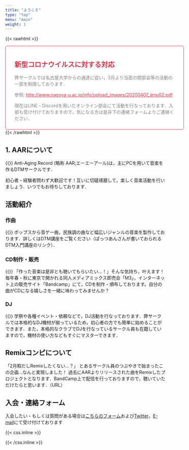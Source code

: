 ```yaml
---
title: "ようこそ"
type: "top"
menu: "main"
weight: 1
---
```

{{< rawhtml >}}
<div class="alert-hero">

<h2> 新型コロナウイルスに対する対応</h2>
<p>弊サークルでは名古屋大学からの通達に従い，3月より当面の間部会等の活動の一部を制限しております．</p>
<p>参照: <a href="http://www.nagoya-u.ac.jp/info/upload_images/20200407_jimu02.pdf">http://www.nagoya-u.ac.jp/info/upload_images/20200407_jimu02.pdf</a></p>

<p>現在はLINE・Discordを用いたオンライン部会にて活動を行なっております．入部も受け付けておりますので，気になる方は是非下の連絡フォームよりご連絡ください．</p>
</div>
{{< /rawhtml >}}

## 1. AARについて
{{<imgproc src="AAR_Logo.png" title="AARのロゴ" caption=""/>}}
Anti-Aging Record (略称 AAR;エーエーアール)は，主にPCを用いて音楽を作るDTMサークルです．

初心者・経験者問わず大歓迎です！互いに切磋琢磨して，楽しく音楽活動を行いましょう．いつでもお待ちしております．

## 活動紹介
### 作曲
<!-- {{< figure class="h-300px fig-block" src="dtm.png" title="" caption="">}} -->
{{<imgproc src="dtm.png" title="" caption=""/>}}
  ポップスから音ゲー曲，民族調の曲など幅広いジャンルの音楽を製作しております．詳しくはDTM講座をご覧ください（ぱっつあんさんが書いておられるDTM入門講座のリンク）．

### CD制作・販売
<!-- {{< figure class="h-300px fig-block"  src="CD.jpeg" title="M3でのCD販売" caption="">}} -->
{{<imgproc src="CD.jpeg" title="M3でのCD販売" caption=""/>}}
「作った音楽は是非とも聴いてもらいたい…！」そんな気持ち，叶えます！
毎年春・秋に東京で開かれる同人メディアミックス即売会「M3」，インターネット上の販売サイト「Bandcamp」にて，CDを制作・頒布しております。自分の曲がCDになる嬉しさを一緒に味わってみませんか？

### DJ
<!-- {{< figure src="dj.png" title="" caption="" width="100%" >}} -->
{{<imgproc src="dj.png" title="" caption="画像はイメージです"/>}}
学祭や各種イベント・依頼などで，DJ活動を行なっております．弊サークルでは本格的なDJ機材が揃っているため，初心者の方でも簡単に始めることができます．また，本格的なクラブでDJを行なっているサークル員も在籍していますので，機材の使い方などもすぐにマスターできます．

## Remixコンピについて
「2月暇だしRemixしたくない…？」
とあるサークル員のつぶやきで始まったこの企画…なんと実現しました！
過去にAARよりリリースされた曲をRemixしたプロジェクトとなります．BandCamp上で配信を行っておりますので，聴いていただけたらと思います．（URL）

## 入会・連絡フォーム
入会したい・もしくは質問がある場合は[こちらのフォーム]()および[Twitter]()，[E-mail](mailto:antiagingrecord@gmail.com)にて受け付けております

{{< css.inline >}}
<style>
.alert-hero {
  background: #fff;
  border:solid 1px #d63447;
  border-radius:5px;
  padding: 0.8em 2em;
  color:#d63447;
  width: 100%;
  height: auto;
}
.alert-hero p{
  color: grey;
}
.alert-hero a{
  color:#d63447;
}

</style>
{{< /css.inline >}}